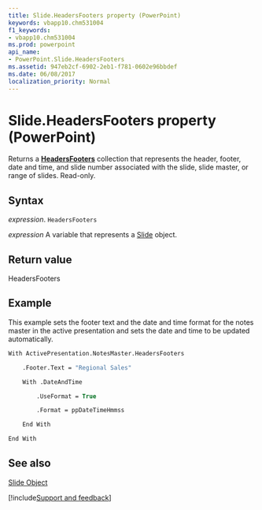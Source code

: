 ```yaml
---
title: Slide.HeadersFooters property (PowerPoint)
keywords: vbapp10.chm531004
f1_keywords:
- vbapp10.chm531004
ms.prod: powerpoint
api_name:
- PowerPoint.Slide.HeadersFooters
ms.assetid: 947eb2cf-6902-2eb1-f781-0602e96bbdef
ms.date: 06/08/2017
localization_priority: Normal
---
```



# Slide.HeadersFooters property (PowerPoint)

Returns a  **[HeadersFooters](PowerPoint.HeadersFooters.md)** collection that represents the header, footer, date and time, and slide number associated with the slide, slide master, or range of slides. Read-only.


## Syntax

_expression_. `HeadersFooters`

_expression_ A variable that represents a [Slide](PowerPoint.Slide.md) object.


## Return value

HeadersFooters


## Example

This example sets the footer text and the date and time format for the notes master in the active presentation and sets the date and time to be updated automatically.


```vb
With ActivePresentation.NotesMaster.HeadersFooters

    .Footer.Text = "Regional Sales"

    With .DateAndTime

        .UseFormat = True

        .Format = ppDateTimeHmmss

    End With

End With
```


## See also


[Slide Object](PowerPoint.Slide.md)

[!include[Support and feedback](~/includes/feedback-boilerplate.md)]